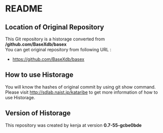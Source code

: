 # README
## Location of Original Repository
This Git repository is a historage converted from **/github.com/BaseXdb/basex**  
You can get original repository from following URL :

- https://github.com/BaseXdb/basex

## How to use Historage
You will know the hashes of original commit by using git show command.  
Please visit <http://sdlab.naist.jp/kataribe> to get more information of how to use Historage.

## Version of Historage
This repository was created by kenja at version **0.7-55-gcbe0bde**
